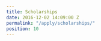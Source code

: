 ```yaml
---
title: Scholarships
date: 2016-12-02 14:09:00 Z
permalink: "/apply/scholarships/"
position: 10
---
```


